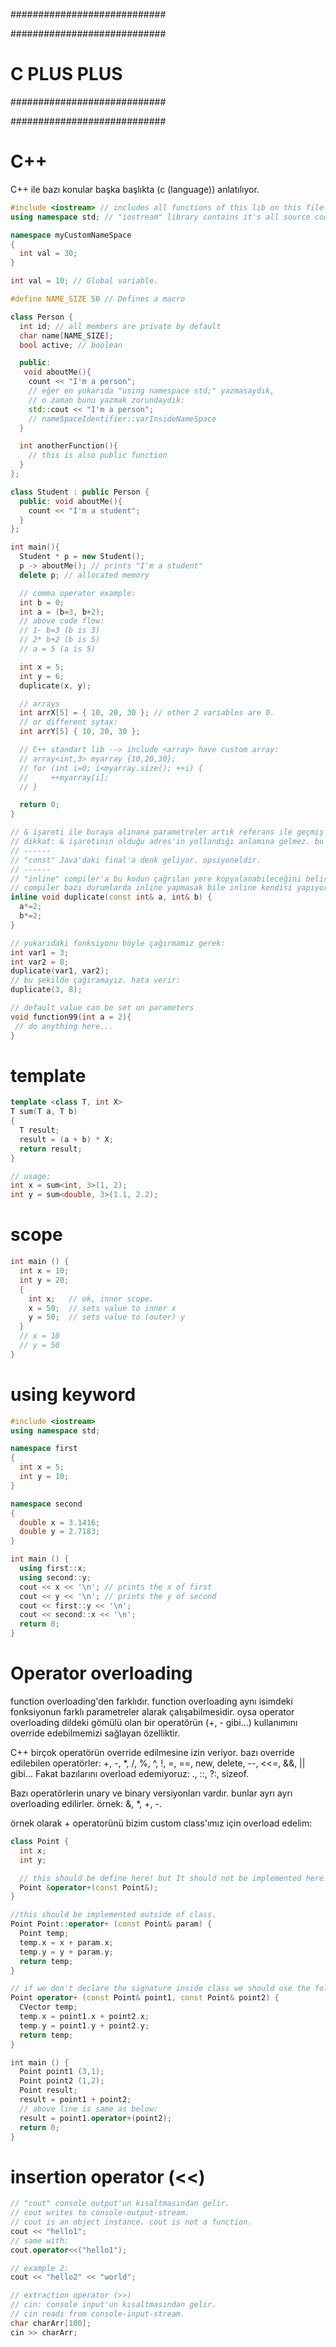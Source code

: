 ############################

############################
# C PLUS PLUS
############################

############################

# C++
C++ ile bazı konular başka başlıkta (c (language)) anlatılıyor.

```c++
#include <iostream> // includes all functions of this lib on this file.
using namespace std; // "iostream" library contains it's all source code inside std namespace. we are also using this namespace. Therefore all new members hich we are adding to this namespace (std), can be accessible by other namespaces.

namespace myCustomNameSpace 
{ 
  int val = 30; 
}

int val = 10; // Global variable.

#define NAME_SIZE 50 // Defines a macro

class Person {
  int id; // all members are private by default
  char name[NAME_SIZE];
  bool active; // boolean

  public:
   void aboutMe(){
    count << "I'm a person";
    // eğer en yukarıda "using namespace std;" yazmasaydık,
    // o zaman bunu yazmak zorundaydık:
    std::cout << "I'm a person";
    // nameSpaceIdentifier::varInsideNameSpace
  }

  int anotherFunction(){
    // this is also public function
  }
};

class Student : public Person {
  public: void aboutMe(){
    count << "I'm a student";
  }
};

int main(){
  Student * p = new Student();
  p -> aboutMe(); // prints "I'm a student"
  delete p; // allocated memory

  // comma operator example:
  int b = 0;
  int a = (b=3, b+2);
  // above code flow:
  // 1- b=3 (b is 3)
  // 2* b+2 (b is 5)
  // a = 5 (a is 5)

  int x = 5;
  int y = 6;
  duplicate(x, y);

  // arrays
  int arrX[5] = { 10, 20, 30 }; // other 2 variables are 0.
  // or different sytax:
  int arrY[5] { 10, 20, 30 }; 

  // C++ standart lib --> include <array> have custom array:
  // array<int,3> myarray {10,20,30};
  // for (int i=0; i<myarray.size(); ++i) {
  //     ++myarray[i];
  // }

  return 0;
}

// & işareti ile buraya alınana parametreler artık referans ile geçmiş olur (pass by reference).
// dikkat: & işaretinin olduğu adres'in yollandığı anlamına gelmez. bu fonksiyonu çağıran yer, variable'ın adresini geçmek zorunda değildir. variable'ın kendisini geçmelidir.
// ------
// "const" Java'daki final'a denk geliyor. opsiyoneldir.
// ------
// "inline" compiler'a bu kodun çağrılan yere kopyalanabileceğini belirtiyor.
// compiler bazı durumlarda inline yapmasak bile inline kendisi yapıyormuş.S
inline void duplicate(const int& a, int& b) {
  a*=2;
  b*=2;
}

// yukarıdaki fonksiyonu böyle çağırmamız gerek:
int var1 = 3;
int var2 = 8;
duplicate(var1, var2);
// bu şekilde çağıramayız. hata verir:
duplicate(3, 8);

// default value can be set on parameters
void function99(int a = 2){
 // do anything here...
}
```

# template

```c++
template <class T, int X>
T sum(T a, T b)
{
  T result;
  result = (a + b) * X;
  return result;
}

// usage:
int x = sum<int, 3>(1, 2);
int y = sum<double, 3>(1.1, 2.2);
```

# scope

```c++
int main () {
  int x = 10;
  int y = 20;
  {
    int x;   // ok, inner scope.
    x = 50;  // sets value to inner x
    y = 50;  // sets value to (outer) y
  }
  // x = 10
  // y = 50
}
```

# using keyword

```c++
#include <iostream>
using namespace std;

namespace first
{
  int x = 5;
  int y = 10;
}

namespace second
{
  double x = 3.1416;
  double y = 2.7183;
}

int main () {
  using first::x;
  using second::y;
  cout << x << '\n'; // prints the x of first
  cout << y << '\n'; // prints the y of second
  cout << first::y << '\n';
  cout << second::x << '\n';
  return 0;
}
```

# Operator overloading
function overloading'den farklıdır. function overloading aynı isimdeki fonksiyonun farklı parametreler alarak çalışabilmesidir. oysa operator overloading dildeki gömülü olan bir operatörün (+, - gibi...) kullanımını override edebilmemizi sağlayan özelliktir.

C++ birçok operatörün override edilmesine izin veriyor. bazı override edilebilen operatörler: +, -, *, /, %, ^, !, =, ==, new, delete, --, <<=, &&, || gibi... Fakat bazılarını overload edemiyoruz: ., ::, ?:, sizeof.

Bazı operatörlerin unary ve binary versiyonları vardır. bunlar ayrı ayrı overloading edilirler. örnek: &, *, +, -.

örnek olarak + operatorünü bizim custom class'ımız için overload edelim:

```c++
class Point { 
  int x;
  int y;

  // this should be define here! but It should not be implemented here!
  Point &operator+(const Point&);
}

//this should be implemented outside of class.
Point Point::operator+ (const Point& param) {
  Point temp;
  temp.x = x + param.x;
  temp.y = y + param.y;
  return temp;
}

// if we don't declare the signature inside class we should use the following code here:
Point operator+ (const Point& point1, const Point& point2) {
  CVector temp;
  temp.x = point1.x + point2.x;
  temp.y = point1.y + point2.y;
  return temp;
}

int main () {
  Point point1 (3,1);
  Point point2 (1,2);
  Point result;
  result = point1 + point2;
  // above line is same as below:
  result = point1.operator+(point2); 
  return 0;
}
```

# insertion operator (<<)

```c++
// "cout" console output'un kısaltmasından gelir.
// cout writes to console-output-stream.
// cout is an object instance. cout is not a function.
cout << "hello1";
// same with:
cout.operator<<("hello1");

// example 2:
cout << "hello2" << "world";

// extraction operator (>>)
// cin: console input'un kısaltmasından gelir.
// cin reads from console-input-stream.
char charArr[100];
cin >> charArr;
```
